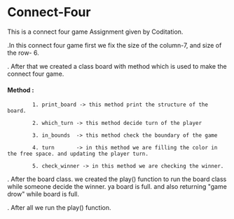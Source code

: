 # Connect-Four
 This is a connect four game Assignment given by Coditation.
 
 .In this connect four game first we fix the size of the column-7, and size of the row- 6.
 
 . After that we created a class board with method which is used to make the connect four game.
 
  ####      Method : 
        
            1. print_board -> this method print the structure of the board.
            
            2. which_turn -> this method decide turn of the player
           
            3. in_bounds  -> this method check the boundary of the game
            
            4. turn       -> in this method we are filling the color in the free space. and updating the player turn.
            
            5. check_winner -> in this method we are checking the winner. 
            
. After the board class. we created the play() function to run the board class while someone decide the winner. ya board is full.
   and also returning "game drow" while board is full. 
   
 . After all we run the play() function.
     
